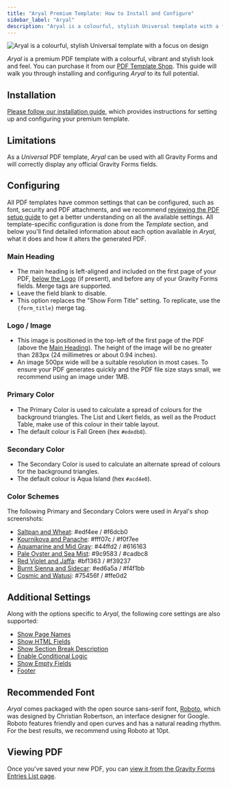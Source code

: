 ```yaml
---
title: "Aryal Premium Template: How to Install and Configure"
sidebar_label: "Aryal"
description: "Aryal is a colourful, stylish Universal template with a focus on design. It's a great fit for businesses with a creative focus."
---
```


![Aryal is a colourful, stylish Universal template with a focus on design](https://resources.gravitypdf.com/uploads/edd/2018/10/aryal-standard.png)

*Aryal* is a premium PDF template with a colourful, vibrant and stylish look and feel. You can purchase it from our [PDF Template Shop](https://gravitypdf.com/shop/aryal/). This guide will walk you through installing and configuring *Aryal* to its full potential.

## Installation

[Please follow our installation guide](installing-upgrading-premium-templates.md), which provides instructions for setting up and configuring your premium template.

## Limitations

As a *Universal* PDF template, *Aryal* can be used with all Gravity Forms and will correctly display any official Gravity Forms fields.

## Configuring

All PDF templates have common settings that can be configured, such as font, security and PDF attachments, and we recommend [reviewing the PDF setup guide](../users/setup-pdf.md) to get a better understanding on all the available settings. All template-specific configuration is done from the *Template* section, and below you'll find detailed information about each option available in *Aryal*, what it does and how it alters the generated PDF.

### Main Heading
* The main heading is left-aligned and included on the first page of your PDF, [below the Logo](#logo--image) (if present), and before any of your Gravity Forms fields. Merge tags are supported.
* Leave the field blank to disable.
* This option replaces the "Show Form Title" setting. To replicate, use the `{form_title}` merge tag.

### Logo / Image
* This image is positioned in the top-left of the first page of the PDF (above the [Main Heading](#main-heading)). The height of the image will be no greater than 283px (24 millimetres or about 0.94 inches).
* An image 500px wide will be a suitable resolution in most cases. To ensure your PDF generates quickly and the PDF file size stays small, we recommend using an image under 1MB.

### Primary Color
* The Primary Color is used to calculate a spread of colours for the background triangles. The List and Likert fields, as well as the Product Table, make use of this colour in their table layout.
* The default colour is Fall Green (hex `#ededb8`).

### Secondary Color
* The Secondary Color is used to calculate an alternate spread of colours for the background triangles.
* The default colour is
Aqua Island (hex `#acd4e0`).

### Color Schemes
The following Primary and Secondary Colors were used in Aryal's shop screenshots:
   
 * [Saltpan and Wheat](https://resources.gravitypdf.com/uploads/edd/2018/10/aryal-steel-orange.png): #edf4ee / #f6dcb0
 * [Kournikova and Panache](https://resources.gravitypdf.com/uploads/edd/2018/10/aryal-honey-steel.png): #fff07c / #f0f7ee
 * [Aquamarine and Mid Gray](https://resources.gravitypdf.com/uploads/edd/2018/10/aryal-cyan-gun-metal.png): #44ffd2 / #616163
 * [Pale Oyster and Sea Mist](https://resources.gravitypdf.com/uploads/edd/2018/10/aryal-brown-light-green.png): #9c9583 / #cadbc8
 * [Red Violet and Jaffa](https://resources.gravitypdf.com/uploads/edd/2018/10/aryal-pink-orange.png): #bf1363 / #f39237
 * [Burnt Sienna and Sidecar](https://resources.gravitypdf.com/uploads/edd/2018/10/aryal-red-yellow.png): #ed6a5a / #f4f1bb
 * [Cosmic and Watusi](https://resources.gravitypdf.com/uploads/edd/2018/10/aryal-purple-pink.png): #75456f / #ffe0d2

## Additional Settings

Along with the options specific to *Aryal*, the following core settings are also supported:

-   [Show Page Names](../users/setup-pdf.md#show-page-names)
-   [Show HTML Fields](../users/setup-pdf.md#show-html-fields)
-   [Show Section Break Description](../users/setup-pdf.md#show-section-break-description)
-   [Enable Conditional Logic](../users/setup-pdf.md#enable-conditional-logic)
-   [Show Empty Fields](../users/setup-pdf.md#show-empty-fields)
-   [Footer](../users/setup-pdf.md#footer)

## Recommended Font

*Aryal* comes packaged with the open source sans-serif font, [Roboto](https://fonts.google.com/specimen/Roboto), which was designed by Christian Robertson, an interface designer for Google. Roboto features friendly and open curves and has a natural reading rhythm. For the best results, we recommend using Roboto at 10pt.

## Viewing PDF

Once you've saved your new PDF, you can [view it from the Gravity Forms Entries List page](../users/viewing-pdfs.md).
